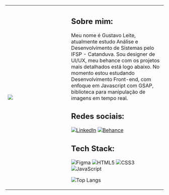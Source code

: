 <table>
  <tr>
    <td width= 40%><img src="https://res.cloudinary.com/duaanfpet/image/upload/v1733104763/final.png"></td>
    <td>
    
  
## Sobre mim:
Meu nome é Gustavo Leite, atualmente estudo Análise e Desenvolvimento de Sistemas pelo IFSP - Catanduva. 
Sou designer de UI/UX, meu behance com os projetos mais detalhados está logo abaixo. No momento estou estudando Desenvolvimento Front-end, com enfoque em Javascript com GSAP, biblioteca para manipulação de imagens em tempo real.

## Redes sociais:
[![LinkedIn](https://img.shields.io/badge/LinkedIn-%230077B5.svg?logo=linkedin&logoColor=white)](https://linkedin.com/in/gustaleite) [![Behance](https://img.shields.io/badge/Behance-1769ff?logo=behance&logoColor=white)](https://behance.net/gustaleite) 

## Tech Stack:
![Figma](https://img.shields.io/badge/figma-%23F24E1E.svg?style=for-the-badge&logo=figma&logoColor=white) ![HTML5](https://img.shields.io/badge/html5-%23E34F26.svg?style=for-the-badge&logo=html5&logoColor=white) ![CSS3](https://img.shields.io/badge/css3-%231572B6.svg?style=for-the-badge&logo=css3&logoColor=white) ![JavaScript](https://img.shields.io/badge/javascript-%23323330.svg?style=for-the-badge&logo=javascript&logoColor=%23F7DF1E)

![Top Langs](https://github-readme-stats.vercel.app/api/top-langs/?username=gusta-leite&hide_progress=true&theme=dark)
<br>
</a>
    </td>
  </tr>
 </table>
 
</br>
